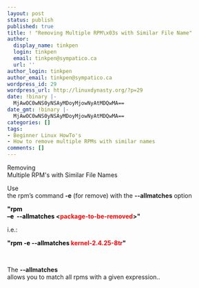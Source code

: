 ```yaml
---
layout: post
status: publish
published: true
title: ! "Removing Multiple RPM\x03s with Similar File Name"
author:
  display_name: tinkpen
  login: tinkpen
  email: tinkpen@sympatico.ca
  url: ''
author_login: tinkpen
author_email: tinkpen@sympatico.ca
wordpress_id: 29
wordpress_url: http://linuxdynasty.org/?p=29
date: !binary |-
  MjAwOC0wNS0yNSAyMDoyMjowNyAtMDQwMA==
date_gmt: !binary |-
  MjAwOC0wNS0yNSAyMDoyMjowNyAtMDQwMA==
categories: []
tags:
- Beginner Linux HowTo's
- How to remove multiple RPMs with similar names
comments: []
---
```

<p><span>Removing<br />
Multiple RPM's with Similar File Names</span></p>
<p><span>Use<br />
the rpm’s command <strong>-e</strong> (for remove) with the <strong>--allmatches</strong> option</span></p>
<p><strong><span><font color="#0000ff"><font color="#000000">&quot;rpm</font></font><font color="#000000"><br />
–e&nbsp; --allmatches</font> </span></strong><strong><span>&lt;<font color="#ff0000">package-to-be-removed</font>&gt;&quot;</span></strong></p>
<p><span>i.e.:</span></p>
<p><strong><span><font color="#0000ff"><font color="#000000">&quot;rpm</font></font><font color="#ff0000"><font color="#000000"> </font><font color="#000000">-e --allmatches</font> kernel-2.4.25-8tr<font color="#000000">&quot;</font></font></span></strong></p>
<p><span>&nbsp;</span></p>
<p><span>The <strong>--allmatches</strong><br />
allows you to match all rpms with a given expression..</span></p>
<p><span>&nbsp;</span></p>
